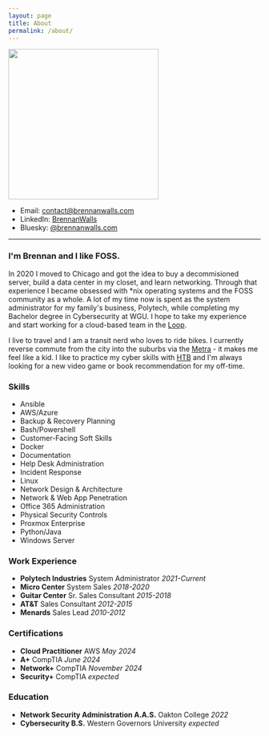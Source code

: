 ```yaml
---
layout: page
title: About
permalink: /about/
---
```


<img src="../assets/images/author.jpg" height="300px">

- Email: [contact@brennanwalls.com](mailto:contact@brennanwalls.com)
- LinkedIn: <a href="https://linkedin.com/in/brennanwalls" target="_blank">BrennanWalls</a>
- Bluesky: <a href="https://bsky.app/profile/brennanwalls.com" target="_blank">@brennanwalls.com</a>

---

### I'm Brennan and I like FOSS.
In 2020 I moved to Chicago and got the idea to buy a decommisioned server, build a data center in my closet, and learn networking. Through that experience I became obsessed with &#42;nix operating systems and the FOSS community as a whole. A lot of my time now is spent as the system administrator for my family's business, Polytech, while completing my Bachelor degree in Cybersecurity at WGU. I hope to take my experience and start working for a cloud-based team in the <a href="https://en.wikipedia.org/wiki/Chicago_Loop" target="_blank">Loop</a>.

I live to travel and I am a transit nerd who loves to ride bikes. I currently reverse commute from the city into the suburbs via the <a href="https://en.wikipedia.org/wiki/Metra" target="_blank">Metra</a> - it makes me feel like a kid. I like to practice my cyber skills with <a href="https://app.hackthebox.com/users/931380" target="_blank">HTB</a> and I'm always looking for a new video game or book recommendation for my off-time.

### Skills
- Ansible
- AWS/Azure
- Backup & Recovery Planning
- Bash/Powershell
- Customer-Facing Soft Skills
- Docker
- Documentation
- Help Desk Administration
- Incident Response
- Linux
- Network Design & Architecture
- Network & Web App Penetration
- Office 365 Administration
- Physical Security Controls
- Proxmox Enterprise
- Python/Java
- Windows Server

### Work Experience
- **Polytech Industries** System Administrator *2021-Current*
- **Micro Center** System Sales *2018-2020*
- **Guitar Center** Sr. Sales Consultant *2015-2018*
- **AT&T** Sales Consultant *2012-2015*
- **Menards** Sales Lead *2010-2012*

### Certifications
- **Cloud Practitioner** AWS *May 2024*
- **A+** CompTIA *June 2024*
- **Network+** CompTIA *November 2024*
- **Security+** CompTIA *expected*

### Education
- **Network Security Administration A.A.S.** Oakton College *2022*
- **Cybersecurity B.S.** Western Governors University *expected*


